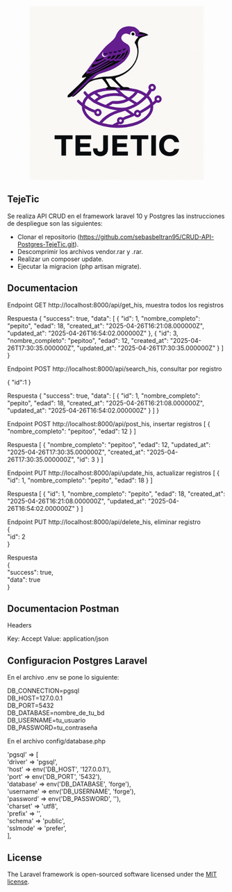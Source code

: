 <p align="center"><a href="https://laravel.com" target="_blank"><img src="public/img/logo_teje.png" width="400" alt="InnClod"></a></p>

## TejeTic

Se realiza API CRUD en el  framework laravel 10 y Postgres las instrucciones de despliegue son las siguientes:

- Clonar el repositorio (https://github.com/sebasbeltran95/CRUD-API-Postgres-TejeTic.git).
- Descomprimir los archivos vendor.rar y .rar.
- Realizar un composer update.
- Ejecutar la migracion (php artisan migrate).


## Documentacion

Endpoint GET http://localhost:8000/api/get_his, muestra todos los registros

Respuesta
{
    "success": true,
    "data": [
        {
            "id": 1,
            "nombre_completo": "pepito",
            "edad": 18,
            "created_at": "2025-04-26T16:21:08.000000Z",
            "updated_at": "2025-04-26T16:54:02.000000Z"
        },
        {
            "id": 3,
            "nombre_completo": "pepitoo",
            "edad": 12,
            "created_at": "2025-04-26T17:30:35.000000Z",
            "updated_at": "2025-04-26T17:30:35.000000Z"
        }
    ]
}

Endpoint POST http://localhost:8000/api/search_his, consultar por registro

{
    "id":1
}

Respuesta
{
    "success": true,
    "data": [
        {
            "id": 1,
            "nombre_completo": "pepito",
            "edad": 18,
            "created_at": "2025-04-26T16:21:08.000000Z",
            "updated_at": "2025-04-26T16:54:02.000000Z"
        }
    ]
}

Endpoint POST http://localhost:8000/api/post_his, insertar registros
[
    {
        "nombre_completo": "pepitoo",
        "edad": 12
    }
]

Respuesta
[
    {
        "nombre_completo": "pepitoo",
        "edad": 12,
        "updated_at": "2025-04-26T17:30:35.000000Z",
        "created_at": "2025-04-26T17:30:35.000000Z",
        "id": 3
    }
]

Endpoint PUT http://localhost:8000/api/update_his, actualizar registros
[
    {
        "id": 1,
        "nombre_completo": "pepito",
        "edad": 18
    }
]

Respuesta
[
    {
        "id": 1,
        "nombre_completo": "pepito",
        "edad": 18,
        "created_at": "2025-04-26T16:21:08.000000Z",
        "updated_at": "2025-04-26T16:54:02.000000Z"
    }
]

Endpoint PUT http://localhost:8000/api/delete_his, eliminar registro <br>
{ <br>
    "id": 2 <br>
} <br>

Respuesta <br>
{ <br>
    "success": true, <br>
    "data": true <br>
} <br>


## Documentacion Postman

Headers

Key: Accept
Value: application/json


## Configuracion Postgres Laravel

En el archivo .env se pone lo siguiente:

DB_CONNECTION=pgsql <br>
DB_HOST=127.0.0.1 <br>
DB_PORT=5432 <br>
DB_DATABASE=nombre_de_tu_bd <br>
DB_USERNAME=tu_usuario <br>
DB_PASSWORD=tu_contraseña <br>


En el archivo config/database.php

'pgsql' => [ <br>
    'driver' => 'pgsql', <br>
    'host' => env('DB_HOST', '127.0.0.1'), <br>
    'port' => env('DB_PORT', '5432'), <br>
    'database' => env('DB_DATABASE', 'forge'), <br>
    'username' => env('DB_USERNAME', 'forge'), <br>
    'password' => env('DB_PASSWORD', ''), <br>
    'charset' => 'utf8', <br>
    'prefix' => '', <br>
    'schema' => 'public', <br>
    'sslmode' => 'prefer', <br>
],


## License

The Laravel framework is open-sourced software licensed under the [MIT license](https://opensource.org/licenses/MIT).

